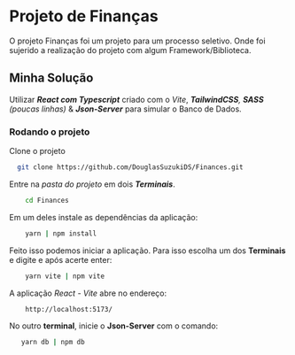 
# Projeto de Finanças

O projeto Finanças foi um projeto para um processo seletivo. Onde foi sujerido a realização do projeto com algum Framework/Biblioteca.




## Minha Solução

Utilizar ***React com Typescript*** criado com o *Vite*, ***TailwindCSS**, **SASS*** *(poucas linhas)* & ***Json-Server*** para simular o Banco de Dados. 



### Rodando o projeto

Clone o projeto
```bash
  git clone https://github.com/DouglasSuzukiDS/Finances.git
```

Entre na *pasta do projeto* em dois ***Terminais***.
```bash
    cd Finances
```

Em um deles instale as dependências da aplicação:
```bash
    yarn | npm install
```
Feito isso podemos iniciar a aplicação. Para isso escolha um dos  **Terminais** e digite e após acerte enter:
```bash
    yarn vite | npm vite
```
A aplicação *React - Vite* abre no endereço:
```bash
    http://localhost:5173/
```

No outro **terminal**, inicie o **Json-Server** com o comando:
```bash
   yarn db | npm db
```


